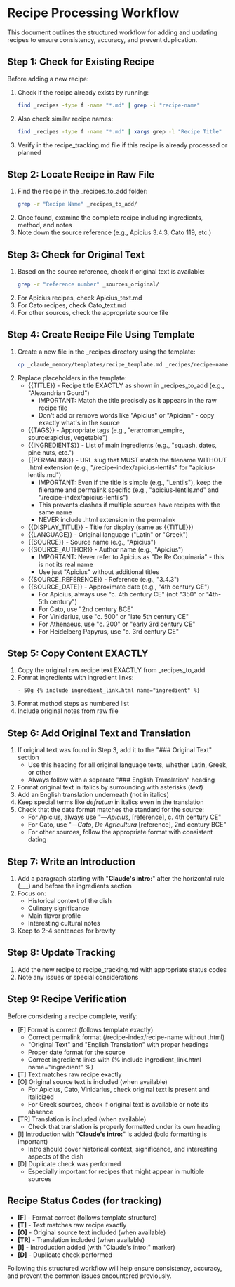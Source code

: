 # Recipe Processing Workflow

This document outlines the structured workflow for adding and updating recipes to ensure consistency, accuracy, and prevent duplication.

## Step 1: Check for Existing Recipe

Before adding a new recipe:

1. Check if the recipe already exists by running:
   ```bash
   find _recipes -type f -name "*.md" | grep -i "recipe-name"
   ```
2. Also check similar recipe names:
   ```bash
   find _recipes -type f -name "*.md" | xargs grep -l "Recipe Title"
   ```
3. Verify in the recipe_tracking.md file if this recipe is already processed or planned

## Step 2: Locate Recipe in Raw File

1. Find the recipe in the _recipes_to_add folder:
   ```bash
   grep -r "Recipe Name" _recipes_to_add/
   ```
2. Once found, examine the complete recipe including ingredients, method, and notes
3. Note down the source reference (e.g., Apicius 3.4.3, Cato 119, etc.)

## Step 3: Check for Original Text

1. Based on the source reference, check if original text is available:
   ```bash
   grep -r "reference number" _sources_original/
   ```
2. For Apicius recipes, check Apicius_text.md
3. For Cato recipes, check Cato_text.md
4. For other sources, check the appropriate source file

## Step 4: Create Recipe File Using Template

1. Create a new file in the _recipes directory using the template:
   ```bash
   cp _claude_memory/templates/recipe_template.md _recipes/recipe-name.md
   ```
2. Replace placeholders in the template:
   - {{TITLE}} - Recipe title EXACTLY as shown in _recipes_to_add (e.g., "Alexandrian Gourd")
     - IMPORTANT: Match the title precisely as it appears in the raw recipe file
     - Don't add or remove words like "Apicius" or "Apician" - copy exactly what's in the source
   - {{TAGS}} - Appropriate tags (e.g., "era:roman_empire, source:apicius, vegetable")
   - {{INGREDIENTS}} - List of main ingredients (e.g., "squash, dates, pine nuts, etc.")
   - {{PERMALINK}} - URL slug that MUST match the filename WITHOUT .html extension (e.g., "/recipe-index/apicius-lentils" for "apicius-lentils.md")
     - IMPORTANT: Even if the title is simple (e.g., "Lentils"), keep the filename and permalink specific (e.g., "apicius-lentils.md" and "/recipe-index/apicius-lentils")
     - This prevents clashes if multiple sources have recipes with the same name
     - NEVER include .html extension in the permalink
   - {{DISPLAY_TITLE}} - Title for display (same as {{TITLE}})
   - {{LANGUAGE}} - Original language ("Latin" or "Greek")
   - {{SOURCE}} - Source name (e.g., "Apicius")
   - {{SOURCE_AUTHOR}} - Author name (e.g., "Apicius")
     - IMPORTANT: Never refer to Apicius as "De Re Coquinaria" - this is not its real name
     - Use just "Apicius" without additional titles
   - {{SOURCE_REFERENCE}} - Reference (e.g., "3.4.3")
   - {{SOURCE_DATE}} - Approximate date (e.g., "4th century CE")
     - For Apicius, always use "c. 4th century CE" (not "350" or "4th-5th century")
     - For Cato, use "2nd century BCE"
     - For Vinidarius, use "c. 500" or "late 5th century CE"
     - For Athenaeus, use "c. 200" or "early 3rd century CE"
     - For Heidelberg Papyrus, use "c. 3rd century CE"

## Step 5: Copy Content EXACTLY

1. Copy the original raw recipe text EXACTLY from _recipes_to_add
2. Format ingredients with ingredient links:
   ```
   - 50g {% include ingredient_link.html name="ingredient" %}
   ```
3. Format method steps as numbered list
4. Include original notes from raw file

## Step 6: Add Original Text and Translation

1. If original text was found in Step 3, add it to the "### Original Text" section
   - Use this heading for all original language texts, whether Latin, Greek, or other
   - Always follow with a separate "### English Translation" heading
2. Format original text in italics by surrounding with asterisks (*text*)
3. Add an English translation underneath (not in italics)
4. Keep special terms like *defrutum* in italics even in the translation
5. Check that the date format matches the standard for the source:
   - For Apicius, always use "—*Apicius*, [reference], c. 4th century CE"
   - For Cato, use "—*Cato*, *De Agricultura* [reference], 2nd century BCE"
   - For other sources, follow the appropriate format with consistent dating

## Step 7: Write an Introduction

1. Add a paragraph starting with "**Claude's intro:**" after the horizontal rule (___) and before the ingredients section
2. Focus on:
   - Historical context of the dish
   - Culinary significance
   - Main flavor profile
   - Interesting cultural notes
3. Keep to 2-4 sentences for brevity

## Step 8: Update Tracking

1. Add the new recipe to recipe_tracking.md with appropriate status codes
2. Note any issues or special considerations

## Step 9: Recipe Verification

Before considering a recipe complete, verify:
- [F] Format is correct (follows template exactly)
  - Correct permalink format (/recipe-index/recipe-name without .html)
  - "Original Text" and "English Translation" with proper headings
  - Proper date format for the source
  - Correct ingredient links with {% include ingredient_link.html name="ingredient" %}
- [T] Text matches raw recipe exactly
- [O] Original source text is included (when available)
  - For Apicius, Cato, Vinidarius, check original text is present and italicized
  - For Greek sources, check if original text is available or note its absence
- [TR] Translation is included (when available)
  - Check that translation is properly formatted under its own heading
- [I] Introduction with "**Claude's intro:**" is added (bold formatting is important)
  - Intro should cover historical context, significance, and interesting aspects of the dish
- [D] Duplicate check was performed
  - Especially important for recipes that might appear in multiple sources

## Recipe Status Codes (for tracking)

- **[F]** - Format correct (follows template structure)
- **[T]** - Text matches raw recipe exactly  
- **[O]** - Original source text included (when available)
- **[TR]** - Translation included (when available)
- **[I]** - Introduction added (with "Claude's intro:" marker)
- **[D]** - Duplicate check performed

Following this structured workflow will help ensure consistency, accuracy, and prevent the common issues encountered previously.